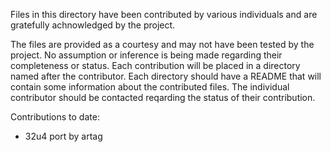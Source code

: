 Files in this directory have been contributed by various individuals and are gratefully achnowledged by the project.

The files are provided as a courtesy and may not have been tested by the project. No assumption or inference is being made regarding their completeness or status. Each contribution will be placed in a directory named after the contributor. Each directory should have a README that will contain some information about the contributed files. The individual contributor should be contacted reqarding the status of their contribution.

Contributions to date:

- 32u4 port by artag
